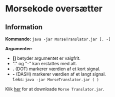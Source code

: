 # Morsekode oversætter

## Information
**Kommando:** `java -jar MorseTranslator.jar [. -]`

**Argumenter:**
- **[]** betyder argumentet er valgfrit.
- "." og "-" kan erstattes med alt.
- **.** (DOT) markerer værdien af et kort signal.
- **-** (DASH) markerer værdien af et langt signal.
<br>f.eks: `java -jar MorseTranslator.jar ( )`

Klik <a href="https://github.com/BastianAsmussen/Morse-Translator/raw/88d8457c8854704c8d263d1f8756f28d1a2d7c0f/MorseTranslator.jar" >her</a> for at downloade `Morse Translator.jar`.
